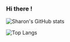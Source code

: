 ### Hi there !

![Sharon's GitHub stats](https://github-readme-stats.vercel.app/api?username=atienosonia&show_icons=true&theme=great-gatsby)

![Top Langs](https://github-readme-stats.vercel.app/api/top-langs/?username=atienosonia&langs_count=8)
